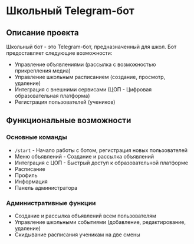 # Школьный Telegram-бот

## Описание проекта
Школьный бот - это Telegram-бот, предназначенный для школ. Бот предоставляет следующие возможности:
- Управление объявлениями (рассылка с возможностью прикрепления медиа)
- Управление школьным расписанием (создание, просмотр, удаление)
- Интеграция с внешними сервисами (ЦОП - Цифровая образовательная платформа)
- Регистрация пользователей (учеников)

## Функциональные возможности

### Основные команды
- `/start` - Начало работы с ботом, регистрация новых пользователей
- Меню объявлений - Создание и рассылка объявлений
- Интеграция с ЦОП - Быстрый доступ к образовательной платформе
- Расписание
- Профиль
- Информация
- Панель администратора
### Административные функции
- Создание и рассылка объявлений всем пользователям
- Управление школьными событиями (добавление, редактирование, удаление)
- Скидывание расписания ученикам на две смены